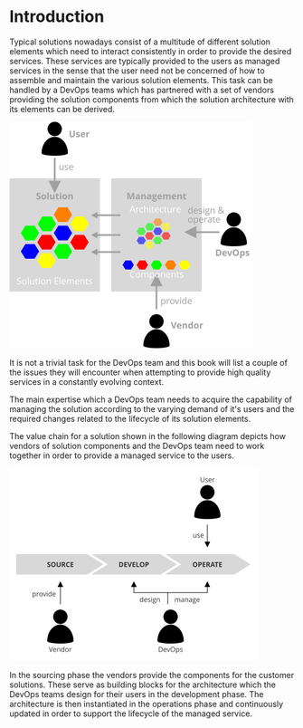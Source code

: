 # Introduction

Typical solutions nowadays consist of a multitude of different solution
elements which need to interact consistently in order to provide the desired
services. These services are typically provided to the users as managed services
in the sense that the user need not be concerned of how to assemble and maintain
the various solution elements. This task can be handled by a DevOps teams which
has partnered with a set of vendors providing the solution components
from which the solution architecture with its elements can be derived.

<img src="./assets/introduction.svg" alt="Overview" width="430"/>

It is not a trivial task for the DevOps team and this book will list a couple of
the issues they will encounter when attempting to provide high quality services
in a constantly evolving context.

The main expertise which a DevOps team needs to acquire the capability of
managing the solution according to the varying demand of it's users and the
required changes related to the lifecycle of its solution elements.

The value chain for a solution shown in the following diagram depicts
how vendors of solution components and the DevOps team need to work together
in order to provide a managed service to the users.

<img src="./assets/process.svg" alt="Process" width="440"/>

In the sourcing phase the vendors provide the components for the customer
solutions. These serve as building blocks for the architecture which the
DevOps teams design for their users in the development phase.
The architecture is then instantiated in the operations phase and continuously
updated in order to support the lifecycle of the managed service.
